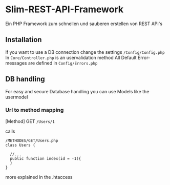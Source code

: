 # Slim-REST-API-Framework
Ein PHP Framework zum schnellen und sauberen erstellen von REST API's 

## Installation
If you want to use a DB connection change the settings `/Config/Config.php`
In `Core/Controller.php` is an uservalidation method
All Default Error-messages are defined in `Config/Errors.php`

## DB handling
For easy and secure Database handling you can use Models like the usermodel

### Url to method mapping

[Method] GET
`/Users/1`

calls
```
/METHODES/GET/Users.php 
class Users {

  //... 
  public function index(id = -1){
  }
}
```

more explained in the .htaccess
